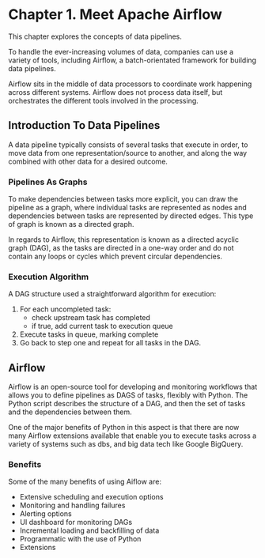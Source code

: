 # Chapter 1. Meet Apache Airflow

This chapter explores the concepts of data pipelines.

To handle the ever-increasing volumes of data, companies can use a variety of tools, including Airflow, a batch-orientated framework for building
data pipelines.

Airflow sits in the middle of data processors to coordinate work happening across different systems. Airflow does not process data itself, but
orchestrates the different tools involved in the processing.

## Introduction To Data Pipelines
A data pipeline typically consists of several tasks that execute in order, to move data from one representation/source
to another, and along the way combined with other data for a desired outcome.

### Pipelines As Graphs
To make dependencies between tasks more explicit, you can draw the pipeline as a graph, where individual tasks
are represented as nodes and dependencies between tasks are represented by directed edges.
This type of graph is known as a directed graph.

In regards to Airflow, this representation is known as a directed acyclic graph (DAG), as the tasks are directed
in a one-way order and do not contain any loops or cycles which prevent circular dependencies.

### Execution Algorithm
A DAG structure used a straightforward algorithm for execution:

1. For each uncompleted task:
   - check upstream task has completed
   - if true, add current task to execution queue
2. Execute tasks in queue, marking complete
3. Go back to step one and repeat for all tasks in the DAG.

## Airflow
Airflow is an open-source tool for developing and monitoring workflows that allows you to define pipelines
as DAGS of tasks, flexibly with Python.
The Python script describes the structure of a DAG, and then the set of tasks and the dependencies between them.

One of the major benefits of Python in this aspect is that there are now many Airflow extensions available that enable 
you to execute tasks across a variety of systems such as dbs, and big data tech like Google BigQuery.

### Benefits
Some of the many benefits of using Aiflow are:

- Extensive scheduling and execution options
- Monitoring and handling failures
- Alerting options
- UI dashboard for monitoring DAGs
- Incremental loading and backfilling of data
- Programmatic with the use of Python
- Extensions




